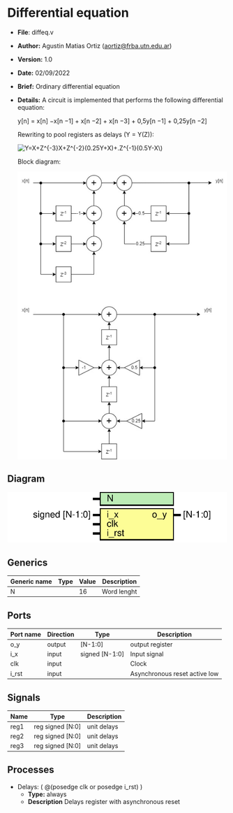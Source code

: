 # Differential equation

- **File**: diffeq.v
- **Author:** Agustin Matias Ortiz (aortiz@frba.utn.edu.ar)
- **Version:** 1.0
- **Date:** 02/09/2022
- **Brief:** Ordinary differential equation
- **Details:** A circuit is implemented that performs the following 
 differential equation:

  y[n] = x[n] −x[n −1] + x[n −2] + x[n −3] + 0,5y[n −1] + 0,25y[n −2]

  Rewriting to pool registers as delays (Y = Y(Z)):

  <img src="https://latex.codecogs.com/svg.latex?Y=X+Z^{-3}X+Z^{-2}(0.25Y+X)+.Z^{-1}(0.5Y-X\)" title="Y=X+Z^{-3}X+Z^{-2}(0.25Y+X)+.Z^{-1}(0.5Y-X\)" />

  Block diagram:

  ![bd](xtras/eq_structure.jpg)
  
## Diagram

![Diagram](diffeq.svg "Diagram")
## Generics

| Generic name | Type | Value | Description |
| ------------ | ---- | ----- | ----------- |
| N            |      | 16    | Word lenght |
## Ports

| Port name | Direction | Type           | Description                   |
| --------- | --------- | -------------- | ----------------------------- |
| o_y       | output    | [N-1:0]        | output register               |
| i_x       | input     | signed [N-1:0] | Input signal                  |
| clk       | input     |                | Clock                         |
| i_rst     | input     |                | Asynchronous reset active low |
## Signals

| Name | Type             | Description |
| ---- | ---------------- | ----------- |
| reg1 | reg signed [N:0] | unit delays |
| reg2 | reg signed [N:0] | unit delays |
| reg3 | reg signed [N:0] | unit delays |
## Processes
- Delays: ( @(posedge clk or posedge i_rst) )
  - **Type:** always
  - **Description**
  Delays register with asynchronous reset 
